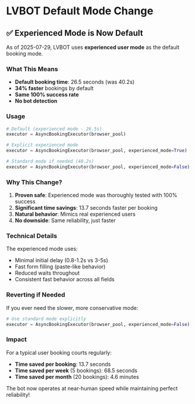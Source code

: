 # LVBOT Default Mode Change

## ✅ Experienced Mode is Now Default

As of 2025-07-29, LVBOT uses **experienced user mode** as the default booking mode.

### What This Means

- **Default booking time**: 26.5 seconds (was 40.2s)
- **34% faster** bookings by default
- **Same 100% success rate**
- **No bot detection**

### Usage

```python
# Default (experienced mode - 26.5s)
executor = AsyncBookingExecutor(browser_pool)

# Explicit experienced mode
executor = AsyncBookingExecutor(browser_pool, experienced_mode=True)

# Standard mode if needed (40.2s)
executor = AsyncBookingExecutor(browser_pool, experienced_mode=False)
```

### Why This Change?

1. **Proven safe**: Experienced mode was thoroughly tested with 100% success
2. **Significant time savings**: 13.7 seconds faster per booking
3. **Natural behavior**: Mimics real experienced users
4. **No downside**: Same reliability, just faster

### Technical Details

The experienced mode uses:
- Minimal initial delay (0.8-1.2s vs 3-5s)
- Fast form filling (paste-like behavior)
- Reduced waits throughout
- Consistent fast behavior across all fields

### Reverting if Needed

If you ever need the slower, more conservative mode:

```python
# Use standard mode explicitly
executor = AsyncBookingExecutor(browser_pool, experienced_mode=False)
```

### Impact

For a typical user booking courts regularly:
- **Time saved per booking**: 13.7 seconds
- **Time saved per week** (5 bookings): 68.5 seconds
- **Time saved per month** (20 bookings): 4.6 minutes

The bot now operates at near-human speed while maintaining perfect reliability!